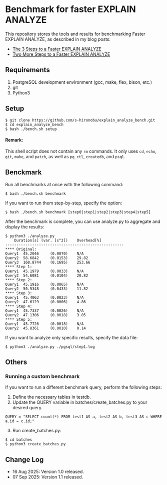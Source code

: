 # Benchmark for faster EXPLAIN ANALYZE

This repository stores the tools and results for benchmarking Faster EXPLAIN ANALYZE, as described in my blog posts:
+ [The 3 Steps to a Faster EXPLAIN ANALYZE](http://www.interdb.jp/blog/post/pgsql/explain_analyze_01/)
+ [Two More Steps to a Faster EXPLAIN ANALYZE](http://www.interdb.jp/blog/post/pgsql/explain_analyze_02/)

## Requirements

1. PostgreSQL development environment (gcc, make, flex, bison, etc.)
2. git
3. Python3

## Setup

```
$ git clone https://github.com/s-hironobu/explain_analyze_bench.git
$ cd explain_analyze_bench
$ bash ./bench.sh setup
```

#### Remark:
This shell script does not contain any `rm` commands. It only uses `cd`, `echo`, `git`, `make`, and `patch`, as well as `pg_ctl`, `createdb`, and `psql`.


## Benckmark

Run all benchmarks at once with the following command:

```
$ bash ./bench.sh benchmark
```

If you want to run them step-by-step, specify the option:

```
$ bash ./bench.sh benchmark [step0|step1|step2|step3|step4|step5]
```

After the benchmark is complete, you can use analyze.py to aggregate and display the results:

```
$ python3 ./analyze.py
	Duration[s] (var. [s^2]) 	Overhead[%]
-----------------------------------------------------
**** Original:
Query1	45.2046 	(0.0070)	N/A
Query2	58.6842 	(0.0153)	29.82
Query3	160.8744 	(0.1695)	253.66
**** Step 1:
Query1	45.1979 	(0.0033)	N/A
Query2	54.6081 	(0.0104)	20.82
**** Step 2:
Query1	45.1916 	(0.0065)	N/A
Query2	50.5348 	(0.0433)	11.82
**** Step 3:
Query1	45.4063 	(0.0023)	N/A
Query2	47.6129 	(0.0006)	4.86
**** Step 4:
Query1	45.7337 	(0.0026)	N/A
Query2	47.1306 	(0.0018)	3.05
**** Step 5:
Query1	45.7726 	(0.0018)	N/A
Query2	45.8361 	(0.0010)	0.14
```

If you want to analyze only specific results, specify the data file:

```
$ python3 ./analyze.py ./pgsql/step1.log
```

## Others

### Running a custom benchmark
If you want to run a different benchmark query, perform the following steps:

1. Define the necessary tables in testdb.
2. Update the QUERY variable in batches/create_batches.py to your desired query.

```
QUERY = "SELECT count(*) FROM test1 AS a, test2 AS b, test3 AS c WHERE a.id = c.id;"
```

3. Run create_batches.py:

```
$ cd batches
$ python3 create_batches.py
```

## Change Log
- 16 Aug 2025: Version 1.0 released.
- 07 Sep 2025: Version 1.1 released.

